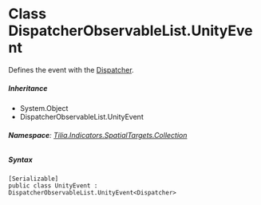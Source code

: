# Class DispatcherObservableList.UnityEvent

Defines the event with the [Dispatcher].

##### Inheritance

* System.Object
* DispatcherObservableList.UnityEvent

###### **Namespace**: [Tilia.Indicators.SpatialTargets.Collection]

##### Syntax

```
[Serializable]
public class UnityEvent : DispatcherObservableList.UnityEvent<Dispatcher>
```

[Dispatcher]: ../Dispatcher.md
[Tilia.Indicators.SpatialTargets.Collection]: README.md
